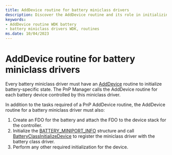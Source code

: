 ```yaml
---
title: AddDevice routine for battery miniclass drivers
description: Discover the AddDevice routine and its role in initializing battery-specific state for battery miniclass drivers.
keywords:
- AddDevice routine WDK battery
- battery miniclass drivers WDK, routines
ms.date: 10/04/2023
---
```


# AddDevice routine for battery miniclass drivers

Every battery miniclass driver must have an [AddDevice](/windows-hardware/drivers/ddi/wdm/nc-wdm-driver_add_device) routine to initialize battery-specific state. The PnP Manager calls the AddDevice routine for each battery device controlled by this miniclass driver.

In addition to the tasks required of a PnP AddDevice routine, the AddDevice routine for a battery miniclass driver must also:

1. Create an FDO for the battery and attach the FDO to the device stack for the controller.
1. Initialize the [BATTERY_MINIPORT_INFO](/windows/win32/api/batclass/ns-batclass-battery_miniport_info) structure and call [BatteryClassInitializeDevice](/windows/win32/api/batclass/nf-batclass-batteryclassinitializedevice) to register the miniclass driver with the battery class driver.
1. Perform any other required initialization for the device.

